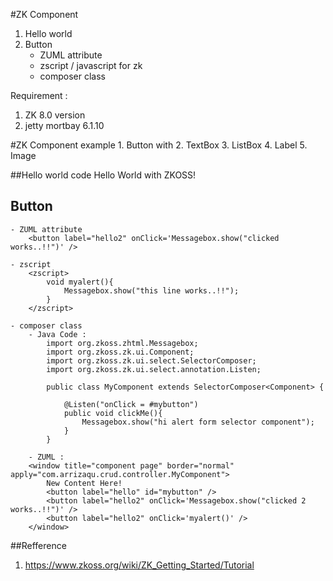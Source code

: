 #ZK Component
1. Hello world 
2. Button
	- ZUML attribute 
	- zscript / javascript for zk
	- composer class

Requirement : 
1. ZK 8.0 version
2. jetty mortbay 6.1.10

#ZK Component example
	 1. Button with 
	 2. TextBox
	 3. ListBox
	 4. Label
	 5. Image
	 
##Hello world 
	code 
		<window title="My First ZK Application" border="normal">
		   Hello World with ZKOSS!
		</window>
	 
## Button 
	- ZUML attribute 
		<button label="hello2" onClick='Messagebox.show("clicked works..!!")' />

	- zscript 
		<zscript>
			void myalert(){
				Messagebox.show("this line works..!!");
			}
		</zscript>
		
	- composer class
		- Java Code :
			import org.zkoss.zhtml.Messagebox;
			import org.zkoss.zk.ui.Component;
			import org.zkoss.zk.ui.select.SelectorComposer;
			import org.zkoss.zk.ui.select.annotation.Listen;

			public class MyComponent extends SelectorComposer<Component> {

				@Listen("onClick = #mybutton")
				public void clickMe(){
					Messagebox.show("hi alert form selector component");
				}
			}
			
		- ZUML :
		<window title="component page" border="normal" apply="com.arrizaqu.crud.controller.MyComponent">
			New Content Here!
			<button label="hello" id="mybutton" />
			<button label="hello2" onClick='Messagebox.show("clicked 2 works..!!")' />
			<button label="hello2" onClick='myalert()' />
		</window>
##Refference 
1. https://www.zkoss.org/wiki/ZK_Getting_Started/Tutorial